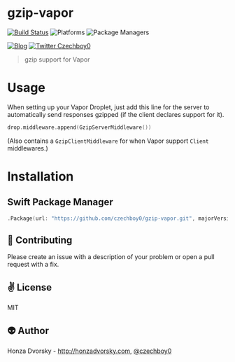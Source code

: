 # gzip-vapor

[![Build Status](https://travis-ci.org/czechboy0/gzip-vapor.svg?branch=master)](https://travis-ci.org/czechboy0/gzip-vapor)
![Platforms](https://img.shields.io/badge/platforms-Linux%20%7C%20OS%20X-blue.svg)
![Package Managers](https://img.shields.io/badge/package%20managers-SwiftPM-yellow.svg)

[![Blog](https://img.shields.io/badge/blog-honzadvorsky.com-green.svg)](http://honzadvorsky.com)
[![Twitter Czechboy0](https://img.shields.io/badge/twitter-czechboy0-green.svg)](http://twitter.com/czechboy0)

> gzip support for Vapor

# Usage

When setting up your Vapor Droplet, just add this line for the server to automatically send responses gzipped (if the client declares support for it).

```swift
drop.middleware.append(GzipServerMiddleware())
```

(Also contains a `GzipClientMiddleware` for when Vapor support `Client` middlewares.)

# Installation

## Swift Package Manager

```swift
.Package(url: "https://github.com/czechboy0/gzip-vapor.git", majorVersion: 0, minor: 1)
```

:gift_heart: Contributing
------------
Please create an issue with a description of your problem or open a pull request with a fix.

:v: License
-------
MIT

:alien: Author
------
Honza Dvorsky - http://honzadvorsky.com, [@czechboy0](http://twitter.com/czechboy0)
